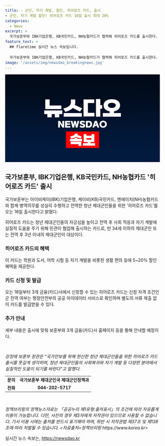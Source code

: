 ```yaml
---
title: - 군인, 자기 계발, 할인, 히어로즈 카드, 출시
- 군인, 자기 계발 할인! 히어로즈 카드 16일 출시 최대 20%
categories:
  - News
excerpt: >
  국가보훈부와 IBK기업은행, KB국민카드, NH농협카드가 협력해 히어로즈 카드를 출시한다. 이 카드는 청년 제대군인들을 위한 것으로, 제대군인 또는 전역 후 3년 이내의 제대군인이 대상이며, 자기 계발 등에 5~20% 할인 혜택을 제공한다. 군 전역 여부는 행정안전부의 공공 마이데이터 서비스로 확인하며, 별도의 서류 제출 없이 카드를 발급받을 수 있다. 출처: 정책브리핑 www.korea.kr
feature_text: >
  ## flaretime 실시간 뉴스 속보입니다.

  국가보훈부와 IBK기업은행, KB국민카드, NH농협카드가 협력해 히어로즈 카드를 출시한다. 이 카드는 청년 제대군인들을 위한 것으로, 제대군인 또는 전역 후 3년 이내의 제대군인이 대상이며, 자기 계발 등에 5~20% 할인 혜택을 제공한다. 군 전역 여부는 행정안전부의 공공 마이데이터 서비스로 확인하며, 별도의 서류 제출 없이 카드를 발급받을 수 있다. 출처: 정책브리핑 www.korea.kr
image: '/assets/img/newsdao_breakingnews.jpg'
---
```


<p><img src="/assets/img/newsdao_breakingnews.jpg" alt="flaretime 속보" /></p>

<h2 data-ke-size="size26">국가보훈부, IBK기업은행, KB국민카드, NH농협카드 '히어로즈 카드' 출시</h2>

<p>국가보훈부는 아이비케이(IBK)기업은행, 케이비(KB)국민카드, 엔에이치(NH)농협카드와 함께 병역의무를 성실히 수행하고 전역한 청년 제대군인들을 위한 ‘히어로즈 카드’를 오는 16일 출시한다고 밝혔다.</p>

<p data-ke-size="size16">히어로즈 카드는 청년 제대군인들의 자긍심을 높이고 전역 후 사회 적응과 자기 계발에 실질적 도움을 주기 위해 민관이 협업해 출시하는 카드로, 만 34세 이하의 제대군인 또는 전역 후 3년 이내의 제대군인이 대상이다.</p>

<h3 data-ke-size="size24">히어로즈 카드의 혜택</h3>

<p data-ke-size="size16">이 카드는 학원과 도서, 어학 시험 등 자기 계발을 비롯한 생활 편의 등에 5~20% 할인 혜택을 제공한다.</p>

<h3 data-ke-size="size24">카드 신청 및 발급</h3>

<p data-ke-size="size16">오는 16일부터 3개 금융(카드)사에서 신청할 수 있는 히어로즈 카드는 신청 자격 조건인 군 전역 여부는 행정안전부의 공공 마이데이터 서비스로 확인하며 별도의 서류 제출 없이 카드를 발급받을 수 있다.</p>

<h3 data-ke-size="size24">추가 안내</h3>

<p data-ke-size="size16">세부 내용은 출시에 맞춰 보훈부와 3개 금융(카드)사 홈페이지 등을 통해 안내할 예정이다.</p>

<p data-ke-size="size16">&nbsp;</p>

<p data-ke-size="size16"><i>강정애 보훈부 장관은 “국가안보를 위해 헌신한 청년 제대군인들을 위한 히어로즈 카드 출시를 뜻깊게 생각하며, 청년 제대군인들의 사회복귀와 자기 계발 등 다양한 분야에서 실질적인 도움이 되기를 바란다”고 말했다.</i></p>

<table>
    <tbody>
        <tr>
            <td style="text-align: center; height: 17px;"><b>문의</b></td>
            <td style="text-align: center; height: 17px;"><b>국가보훈부 제대군인국 제대군인정책과</b></td>
        </tr>
        <tr>
            <td style="text-align: center; height: 17px;"><b>전화</b></td>
            <td style="text-align: center; height: 17px;"><b>044-202-5717</b></td>
        </tr>
    </tbody>
</table>

<p data-ke-size="size16">&nbsp;</p>

<p data-ke-size="size16"><i>정책브리핑의 정책뉴스자료는 「공공누리 제1유형:출처표시」의 조건에 따라 자유롭게 이용이 가능합니다. 다만, 사진의 경우 제3자에게 저작권이 있으므로 사용할 수 없습니다. 기사 이용 시에는 출처를 반드시 표기해야 하며, 위반 시 저작권법 제37조 및 제138조에 따라 처벌될 수 있습니다. <자료출처=정책브리핑 https://www.korea.kr></i></p>
실시간 뉴스 속보는, <a href="https://newsdao.kr" rel="dofollow">https://newsdao.kr</a>


